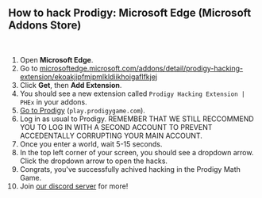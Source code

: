 ## How to hack Prodigy: Microsoft Edge (Microsoft Addons Store)

<br>

1. Open **Microsoft Edge**.
2. Go to [microsoftedge.microsoft.com/addons/detail/prodigy-hacking-extension/ekoakjipfmjpmlkldiikhoigaflfkjej](https://microsoftedge.microsoft.com/addons/detail/prodigy-hacking-extension/ekoakjipfmjpmlkldiikhoigaflfkjej)
3. Click **Get**, then **Add Extension**.
4. You should see a new extension called `Prodigy Hacking Extension | PHEx` in your addons.
5. [Go to Prodigy](https://play.prodigygame.com) (``play.prodigygame.com``).
6. Log in as usual to Prodigy. REMEMBER THAT WE STILL RECCOMMEND YOU TO LOG IN WITH A SECOND ACCOUNT TO PREVENT ACCEDENTALLY CORRUPTING YOUR MAIN ACCOUNT.
7. Once you enter a world, wait 5-15 seconds.
8. In the top left corner of your screen, you should see a dropdown arrow. Click the dropdown arrow to open the hacks.
9. Congrats, you've successfully achived hacking in the Prodigy Math Game.
10. Join [our discord server](https://dsc.gg/ProdigyPNP) for more!
